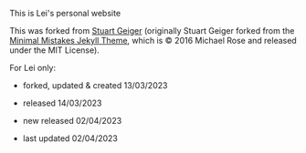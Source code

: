 This is Lei's personal website

This was forked from [Stuart Geiger](https://github.com/staeiou) (originally Stuart Geiger forked from the [Minimal Mistakes Jekyll Theme](https://mmistakes.github.io/minimal-mistakes/), which is © 2016 Michael Rose and released under the MIT License).


For Lei only:

- forked, updated & created 13/03/2023

- released 14/03/2023

- new released 02/04/2023

- last updated 02/04/2023


